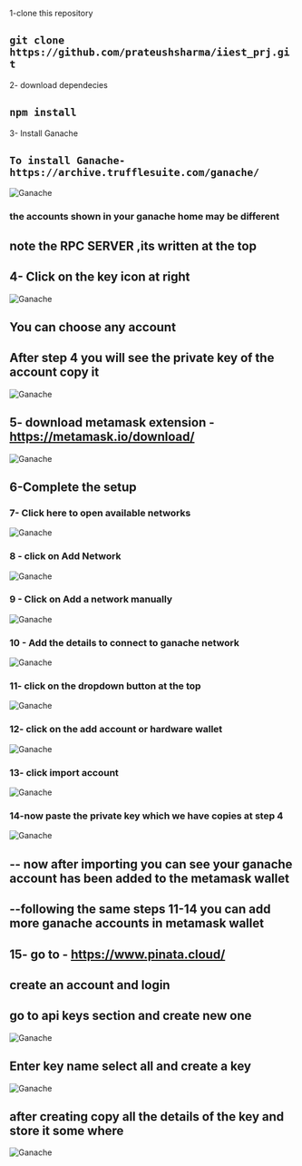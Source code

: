 
1-clone this repository
## ` git clone https://github.com/prateushsharma/iiest_prj.git `
2- download dependecies
## ` npm install `

3- Install Ganache 
## `To install Ganache- https://archive.trufflesuite.com/ganache/`

![Ganache](ignore_images/ignore_image_1.png)
### the accounts shown in your ganache home may be different
## note the RPC SERVER ,its written at the top

## 4- Click on the key icon at right
![Ganache](ignore_images/ignore_image_2.png)
## You can choose any account

## After step 4 you will see the private key of the account copy it 

![Ganache](ignore_images/ignore_image_3.png)

## 5- download metamask extension - https://metamask.io/download/
![Ganache](ignore_images/ignore_image_4.png)

## 6-Complete the setup

### 7- Click here to open available networks
![Ganache](ignore_images/ignore_image_5.png)

### 8 - click on Add Network 
![Ganache](ignore_images/ignore_image_6.png)

### 9 - Click on Add a network manually
![Ganache](ignore_images/ignore_image_7.png)

### 10 - Add the details to connect to ganache network
![Ganache](ignore_images/ignore_image_8.png)

### 11- click  on the dropdown button at the top 
![Ganache](ignore_images/ignore_image_9.png)

### 12- click on the add account or hardware wallet
![Ganache](ignore_images/ignore_image_10.png)

### 13- click import account
![Ganache](ignore_images/ignore_image_11.png)

### 14-now paste the private key which we have copies at step 4
![Ganache](ignore_images/ignore_image_12.png)

## -- now after importing you can see your ganache account has been added to the metamask wallet
## --following the same steps 11-14 you can add more ganache accounts in metamask wallet


## 15- go to - https://www.pinata.cloud/
 ##  create an account and login
 ## go to api keys section and create new one
 ![Ganache](ignore_images/ignore_image_13.png)

 ## Enter key name select all and create a key
 
 ![Ganache](ignore_images/ignore_image_14.png)

## after creating copy all the details of the key and store it some where
 ![Ganache](ignore_images/ignore_image_15.png)
